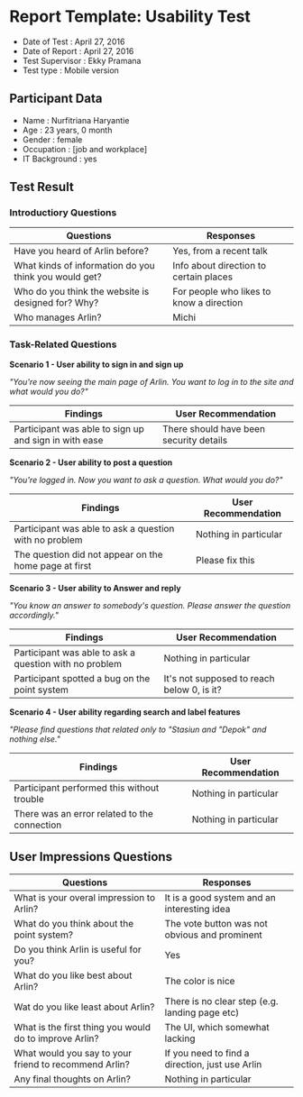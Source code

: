 Report Template: Usability Test
===============================

- Date of Test    :   April 27, 2016
- Date of Report  :   April 27, 2016
- Test Supervisor :   Ekky Pramana
- Test type       :   Mobile version

## Participant Data

- Name          : Nurfitriana Haryantie
- Age           : 23 years, 0 month
- Gender        : female
- Occupation    : [job and workplace]
- IT Background : yes

## Test Result

### Introductiory Questions

|  Questions                                           | Responses |
|------------------------------------------------------|-----------|
|Have you heard of Arlin before?                       |  Yes, from a recent talk         |
|What kinds of information do you think you would get? |  Info about direction to certain places   |
|Who do you think the website is designed for? Why?    |  For people who likes to know a direction    |
|Who manages Arlin?                                    |  Michi         |

### Task-Related Questions

**Scenario 1 - User ability to sign in and sign up**

*"You're now seeing the main page of Arlin. You want to log in to the site and what would you do?"*

|Findings|User Recommendation|
|--------|-------------------|
| Participant was able to sign up and sign in with ease        |  There should have been security details    |

**Scenario 2 - User ability to post a question**

*"You're logged in. Now you want to ask a question. What would you do?"*

|Findings|User Recommendation|
|--------|-------------------|
| Participant was able to ask a question with no problem     |   Nothing in particular  |
| The question did not appear on the home page at first    |   Please fix this  |

**Scenario 3 - User ability to Answer and reply**

*"You know an answer to somebody's question. Please answer the question accordingly."*

|Findings|User Recommendation|
|--------|-------------------|
| Participant was able to ask a question with no problem    |   Nothing in particular    |
| Participant spotted a bug on the point system | It's not supposed to reach below 0, is it? |

**Scenario 4 - User ability regarding search and label features**

*"Please find questions that related only to "Stasiun and "Depok" and nothing else."*

|Findings|User Recommendation|
|--------|-------------------|
|  Participant performed this without trouble  |  Nothing in particular  |
|  There was an error related to the connection  |  Nothing in particular  |

## User Impressions Questions

|  Questions                                                | Responses |
|-----------------------------------------------------------|-----------|
|What is your overal impression to Arlin?                   | It is a good system and an interesting idea |
|What do you think about the point system?                  | The vote button was not obvious and prominent |
|Do you think Arlin is useful for you?                      | Yes        |
|What do you like best about Arlin?                         | The color is nice  |
|Wat do you like least about Arlin?                         | There is no clear step (e.g. landing page etc) |
|What is the first thing you would do to improve Arlin?     | The UI, which somewhat lacking  |
|What would you say to your friend to recommend Arlin?      | If you need to find a direction, just use Arlin |
|Any final thoughts on Arlin?                               | Nothing in particular          |
